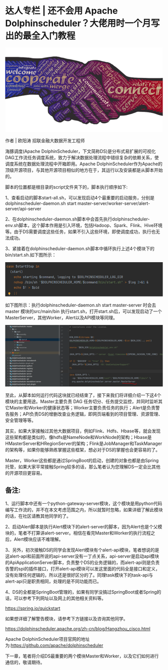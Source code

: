 # 达人专栏 | 还不会用 Apache Dolphinscheduler？大佬用时一个月写出的最全入门教程

<div align=center>
<img src="/img/2022-05-23/ch/1.png"/>
</div>

作者 | 欧阳涛 招联金融大数据开发工程师

海豚调度(Apache DolphinScheduler，下文简称DS)是分布式易扩展的可视化DAG工作流任务调度系统，致力于解决数据处理流程中错综复杂的依赖关系，使调度系统在数据处理流程中开箱即用。Apache DolphinScheduler作为Apache的顶级开源项目，与其他开源项目相似的地方在于，其运行以及安装都是从脚本开始的。


脚本的位置都是根目录的script文件夹下的，脚本执行顺序如下:


1、查看启动的脚本start-all.sh，可以发现启动4个最重要的启动服务，分别是dolphinscheduler-daemon.sh start  master-server/worker-server/alert-server/api-server


2、在dolphinscheduler-daemon.sh脚本中会首先执行dolphinscheduler-env.sh脚本，这个脚本作用是引入环境，包括Hadoop、Spark、Flink、Hive环境等。由于DS需要调度这些任务，如果不引入这些环境，即使调度成功，执行也无法成功。


3、紧接着在dolphinscheduler-daemon.sh脚本中循环执行上述4个模块下的bin/start.sh.如下图所示：

<div align=center>
<img src="/img/2022-05-23/ch/2.png"/>
</div>

如下图所示：执行dolphinscheduler-daemon.sh start master-server 时会去 master 模块的src/main/bin 执行start.sh，打开start.sh后，可以发现启动了一个MasterServer，其他Worker，Alert以及API模块等同理。

<div align=center>
<img src="/img/2022-05-23/ch/3.png"/>
</div>


至此，从脚本如何运行代码这块就已经结束了，接下来我们将详细介绍一下这4个模块的主要用途。Master主要负责 DAG 任务切分、任务提交监控，并同时监听其它Master和Worker的健康状态等；Worker主要负责任务的执行；Alert是负责警告服务；API负责DS的增删改查业务逻辑，即网页端看到的项目管理、资源管理、安全管理等等。
 

其实，如果大家接触过其他大数据项目，例如Flink、Hdfs、Hbase等，就会发现这些架构都是类似的，像hdfs是NameNode和WorkNode的架构；Hbase是HMasterServer和HRegionServer的架构；Flink是JobManager和TaskManager的架构等，如果你能够熟练掌握这些框架，想必对于DS的掌握也会更容易的了。
 

Master，Worker这些都是通过SpringBoot的启动，创建的对象也都是由Spring托管，如果大家平常接触Spring较多的话，那么笔者认为您理解DS一定会比其他的开源项目更容易。
 

## 备注:

 
1、运行脚本中还有一个python-gateway-server模块，这个模块是用python代码编写工作流的，并不在本文考虑范围之内，所以就暂时忽略，如果详细了解此模块的话，在社区请教其他同学的了。

2、启动Alert脚本是执行Alert模块下的alert-server的脚本，因为Alert也是个父模块的，笔者不打算讲alert-server。相信在看完Master和Worker的执行流程之后，Alert模块应该不难理解。

3、另外，初次接触DS的同学会发现Alert模块有个alert-api模块，笔者想说的是这alert-api和前面所说的api-server没有一丁点关系，api-server是启动api模块的ApiApplicationServer脚本，负责整个DS的业务逻辑的，而alert-api则是负责告警的spi的插件接口，打开alert-api模块可以发这里面的代码全是接口和定义，没有处理任何逻辑的，所以还是很好区分的了。同理task模块下的task-api与alert-api只是职责相同，处理的是不同功能而已。

4、DS的全都是SpringBoot管理的，如果有同学没搞过SpringBoot或者Spring的话，可以参考下列网址以及网上的其他相关资料等。

https://spring.io/quickstart


如果想详细了解警告模块，请参考下方链接以及咨询其他同学。

https://dolphinscheduler.apache.org/zh-cn/blog/Hangzhou_cisco.html

 
Apache DolphinScheduler项目官网的地址为:https://github.com/apache/dolphinscheduler

 
下一章，笔者将介绍DS最重要的两个模块Master和Worker，以及它们如何进行通信的，敬请期待。

